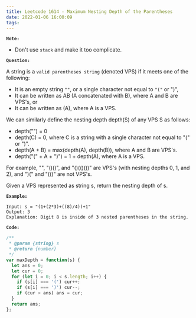 ```yaml
---
title: Leetcode 1614 - Maximum Nesting Depth of the Parentheses
date: 2022-01-06 16:00:09
tags:
---
```

**`Note:`**
- Don't use `stack` and make it too complicate.

**`Question:`**

A string is a `valid parentheses string` (denoted VPS) if it meets one of the following:

- It is an empty string `""`, or a single character not equal to `"("` or ")",
- It can be written as AB (A concatenated with B), where A and B are VPS's, or
- It can be written as (A), where A is a VPS.

We can similarly define the nesting depth depth(S) of any VPS S as follows:

- depth("") = 0
- depth(C) = 0, where C is a string with a single character not equal to "(" or ")".
- depth(A + B) = max(depth(A), depth(B)), where A and B are VPS's.
- depth("(" + A + ")") = 1 + depth(A), where A is a VPS.

For example, "", "()()", and "()(()())" are VPS's (with nesting depths 0, 1, and 2), and ")(" and "(()" are not VPS's.

Given a VPS represented as string s, return the nesting depth of s.

**`Example:`**
```
Input: s = "(1+(2*3)+((8)/4))+1"
Output: 3
Explanation: Digit 8 is inside of 3 nested parentheses in the string.
```

**`Code:`**
```javascript
/**
 * @param {string} s
 * @return {number}
 */
var maxDepth = function(s) {
  let ans = 0;
  let cur = 0;
  for (let i = 0; i < s.length; i++) {
    if (s[i] === '(') cur++;
    if (s[i] === ')') cur--;
    if (cur > ans) ans = cur;
  }
  return ans;
};
```